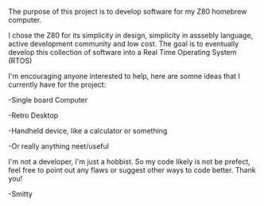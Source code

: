 The purpose of this project is to develop software for my Z80 homebrew computer.

I chose the Z80 for its simplicity in design, simplicity in asssebly language, active development community and low cost.
The goal is to eventually develop this collection of software into a Real Time Operating System (RTOS) 


I'm encouraging anyone interested to help, here are somne ideas that I currently have for the project:
  
  -Single board Computer
  
  -Retro Desktop
  
  -Handheld device, like a calculator or something
  
  -Or really anything neet/useful

I'm not a developer, I'm just a hobbist. So my code likely is not be prefect, feel free to point out any flaws or suggest other ways to code better.
Thank you!

-Smitty
